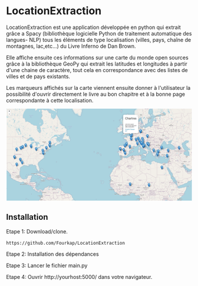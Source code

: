 # LocationExtraction

LocationExtraction est une application développée en python qui extrait grâce a Spacy (bibliothèque logicielle Python de traitement automatique des langues- NLP) tous les éléments de type localisation (villes, pays, chaîne de montagnes, lac,etc...) du Livre Inferno de Dan Brown. 

Elle affiche ensuite ces informations sur une carte du monde open sources grâce à la bibliothèque GeoPy qui extrait les latitudes et longitudes à partir d'une chaine de caractère, tout cela en correspondance avec des listes de villes et de pays existants.

Les marqueurs affichés sur la carte viennent ensuite donner à l'utilisateur la possibilité d'ouvrir directement le livre au bon chapitre et à la bonne page correspondante à cette localisation.


![LocationExtraction](Location.png)

## Installation

Etape 1: Download/clone.
```
https://github.com/Fourkap/LocationExtraction
```
Etape 2: Installation des dépendances

Etape 3: Lancer le fichier main.py

Etape 4: Ouvrir http://yourhost:5000/ dans votre navigateur.
